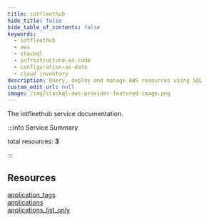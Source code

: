 ```yaml
---
title: iotfleethub
hide_title: false
hide_table_of_contents: false
keywords:
  - iotfleethub
  - aws
  - stackql
  - infrastructure-as-code
  - configuration-as-data
  - cloud inventory
description: Query, deploy and manage AWS resources using SQL
custom_edit_url: null
image: /img/stackql-aws-provider-featured-image.png
---
```


The iotfleethub service documentation.

:::info Service Summary

<div class="row">
<div class="providerDocColumn">
<span>total resources:&nbsp;<b>3</b></span><br />
</div>
</div>

:::

## Resources
<div class="row">
<div class="providerDocColumn">
<a href="/services/iotfleethub/application_tags/">application_tags</a><br />
<a href="/services/iotfleethub/applications/">applications</a>
</div>
<div class="providerDocColumn">
<a href="/services/iotfleethub/applications_list_only/">applications_list_only</a>
</div>
</div>